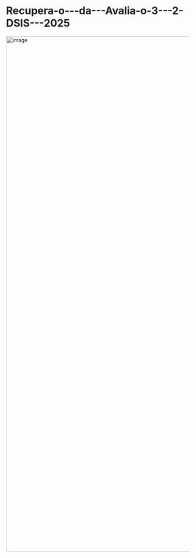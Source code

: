 # Recupera-o---da---Avalia-o-3---2-DSIS---2025
<img width="920" height="1410" alt="image" src="https://github.com/user-attachments/assets/37e5012a-1cfb-437c-adc4-15131962402e" />

